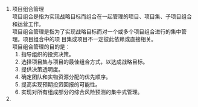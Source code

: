 1. 项目组合管理  
   项目组合是指为实现战略目标而组合在一起管理的项目、项目集、子项目组合和运营工作。  
   项目组合管理是指为了实现战略目标而对一个或多个项目组合进行的集中管理。项目组合中的项
   目集或项目不一定彼此依赖或直接相关。  
   项目组合管理的目的是：  
   1. 指导组织的投资决策。  
   2. 选择项目集与项目的最佳组合方式，以达成战略目标。  
   3. 提供决策透明度。  
   4. 确定团队和实物资源分配的优先顺序。  
   5. 提高实现预期投资回报的可能性。  
   6. 实现对所有组成部分的综合风险预测的集中式管理。
2. 